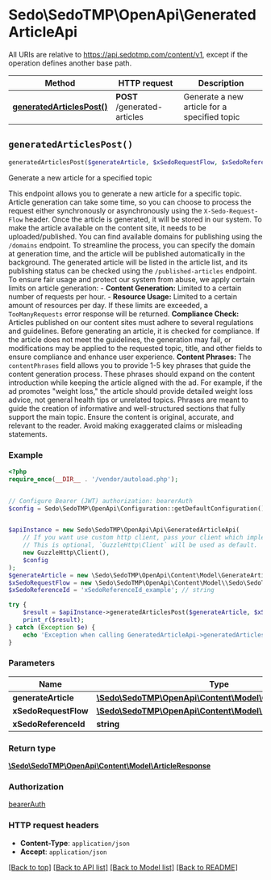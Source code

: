# Sedo\SedoTMP\OpenApi\GeneratedArticleApi

All URIs are relative to https://api.sedotmp.com/content/v1, except if the operation defines another base path.

| Method | HTTP request | Description |
| ------------- | ------------- | ------------- |
| [**generatedArticlesPost()**](GeneratedArticleApi.md#generatedArticlesPost) | **POST** /generated-articles | Generate a new article for a specified topic |


## `generatedArticlesPost()`

```php
generatedArticlesPost($generateArticle, $xSedoRequestFlow, $xSedoReferenceId): \Sedo\SedoTMP\OpenApi\Content\Model\ArticleResponse
```

Generate a new article for a specified topic

This endpoint allows you to generate a new article for a specific topic. Article generation can take some time, so you can choose to process the request either synchronously or asynchronously using the `X-Sedo-Request-Flow` header.  Once the article is generated, it will be stored in our system. To make the article available on the content site, it needs to be uploaded/published. You can find available domains for publishing using the `/domains` endpoint. To streamline the process, you can specify the domain at generation time, and the article will be published automatically in the background. The generated article will be listed in the article list, and its publishing status can be checked using the `/published-articles` endpoint.  To ensure fair usage and protect our system from abuse, we apply certain limits on article generation:   - **Content Generation:** Limited to a certain number of requests per hour.   - **Resource Usage:** Limited to a certain amount of resources per day.  If these limits are exceeded, a `TooManyRequests` error response will be returned.  **Compliance Check:** Articles published on our content sites must adhere to several regulations and guidelines. Before generating an article, it is checked for compliance. If the article does not meet the guidelines, the generation may fail, or modifications may be applied to the requested topic, title, and other fields to ensure compliance and enhance user experience.  **Content Phrases:** The `contentPhrases` field allows you to provide 1-5 key phrases that guide the content generation process. These phrases should expand on the content introduction while keeping the article aligned with the ad. For example, if the ad promotes \"weight loss,\" the article should provide detailed weight loss advice, not general health tips or unrelated topics. Phrases are meant to guide the creation of informative and well-structured sections that fully support the main topic. Ensure the content is original, accurate, and relevant to the reader. Avoid making exaggerated claims or misleading statements.

### Example

```php
<?php
require_once(__DIR__ . '/vendor/autoload.php');


// Configure Bearer (JWT) authorization: bearerAuth
$config = Sedo\SedoTMP\OpenApi\Configuration::getDefaultConfiguration()->setAccessToken('YOUR_ACCESS_TOKEN');


$apiInstance = new Sedo\SedoTMP\OpenApi\Api\GeneratedArticleApi(
    // If you want use custom http client, pass your client which implements `GuzzleHttp\ClientInterface`.
    // This is optional, `GuzzleHttp\Client` will be used as default.
    new GuzzleHttp\Client(),
    $config
);
$generateArticle = new \Sedo\SedoTMP\OpenApi\Content\Model\GenerateArticle(); // \Sedo\SedoTMP\OpenApi\Content\Model\GenerateArticle
$xSedoRequestFlow = new \Sedo\SedoTMP\OpenApi\Content\Model\\Sedo\SedoTMP\OpenApi\Content\Model\RequestFlowHeader(); // \Sedo\SedoTMP\OpenApi\Content\Model\RequestFlowHeader
$xSedoReferenceId = 'xSedoReferenceId_example'; // string

try {
    $result = $apiInstance->generatedArticlesPost($generateArticle, $xSedoRequestFlow, $xSedoReferenceId);
    print_r($result);
} catch (Exception $e) {
    echo 'Exception when calling GeneratedArticleApi->generatedArticlesPost: ', $e->getMessage(), PHP_EOL;
}
```

### Parameters

| Name | Type | Description  | Notes |
| ------------- | ------------- | ------------- | ------------- |
| **generateArticle** | [**\Sedo\SedoTMP\OpenApi\Content\Model\GenerateArticle**](../Model/GenerateArticle.md)|  | |
| **xSedoRequestFlow** | [**\Sedo\SedoTMP\OpenApi\Content\Model\RequestFlowHeader**](../Model/.md)|  | [optional] |
| **xSedoReferenceId** | **string**|  | [optional] |

### Return type

[**\Sedo\SedoTMP\OpenApi\Content\Model\ArticleResponse**](../Model/ArticleResponse.md)

### Authorization

[bearerAuth](../../README.md#bearerAuth)

### HTTP request headers

- **Content-Type**: `application/json`
- **Accept**: `application/json`

[[Back to top]](#) [[Back to API list]](../../README.md#endpoints)
[[Back to Model list]](../../README.md#models)
[[Back to README]](../../README.md)
